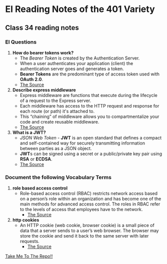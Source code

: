 # **El Reading Notes of the 401 Variety**

## **Class 34 reading notes**

### **El Questions**

1. **How do bearer tokens work?**
   - The *Bearer Token* is created by the Authentication Server.
   - When a user authenticates your application (client) the authentication server goes and generates a token.
   - **Bearer Tokens** are the predominant type of access token used with **OAuth 2.0**.
   - [The Source](https://www.devopsschool.com/blog/what-is-bearer-token-and-how-it-works/#:~:text=How%20bearer%20token%20works%3F,token%20used%20with%20OAuth%202.0.)
2. **Describe express middleware**
   - Express middleware are functions that execute during the lifecycle of a request to the Express server.
   - Each middleware has access to the HTTP request and response for each route (or path) it's attached to.
   - This “chaining” of middleware allows you to compartmentalize your code and create reusable middleware.
   - [The Source](https://developer.okta.com/blog/2018/09/13/build-and-understand-express-middleware-through-examples#:~:text=Express%20middleware%20are%20functions%20that,or%20path)
3. **What is a JWT?**
   - *JSON Web Token* - **JWT** is an open standard that defines a compact and self-contained way for securely transmitting information between parties as a JSON object.
   - **JWT**s can be signed using a secret or a public/private key pair using **RSA** or **ECDSA**.
   - [The Source](https://jwt.io/introduction)

### **Document the following Vocabulary Terms**

1. **role based access control**
   - Role-based access control (RBAC) restricts network access based on a person’s role within an organization and has become one of the main methods for advanced access control. The roles in RBAC refer to the levels of access that employees have to the network.
      - [The Source](https://digitalguardian.com/blog/what-role-based-access-control-rbac-examples-benefits-and-more)
2. **http cookies**
   - An HTTP cookie (web cookie, browser cookie) is a small piece of data that a server sends to a user’s web browser. The browser may store the cookie and send it back to the same server with later requests.
      - [The Source](https://developer.mozilla.org/en-US/docs/Web/HTTP/Cookies)

 <a href="#top">Take Me To The Repo!!</a>
